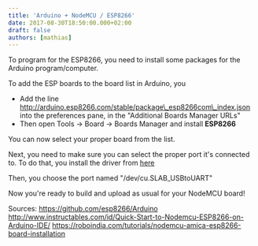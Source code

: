 ```yaml
---
title: 'Arduino + NodeMCU / ESP8266'
date: 2017-08-30T18:50:00.000+02:00
draft: false
authors: [mathias]
---
```


To program for the ESP8266, you need to install some packages for the Arduino program/computer.

To add the ESP boards to the board list in Arduino, you
*   Add the line http://arduino.esp8266.com/stable/package\_esp8266com\_index.json into the preferences pane, in the "Additional Boards Manager URLs"
*   Then open Tools -> Board -> Boards Manager and install **ESP8266**

You can now select your proper board from the list.

Next, you need to make sure you can select the proper port it's connected to. To do that, you install the driver from [here](https://www.silabs.com/products/development-tools/software/usb-to-uart-bridge-vcp-drivers)

Then, you choose the port named "/dev/cu.SLAB_USBtoUART"

Now you're ready to build and upload as usual for your NodeMCU board!

Sources:
https://github.com/esp8266/Arduino
http://www.instructables.com/id/Quick-Start-to-Nodemcu-ESP8266-on-Arduino-IDE/
https://roboindia.com/tutorials/nodemcu-amica-esp8266-board-installation